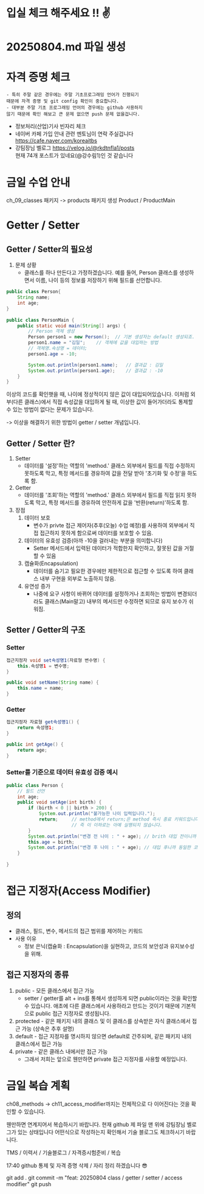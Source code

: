 # 입실 체크 해주세요 !! ✌️
# 20250804.md 파일 생성
# 자격 증명 체크
    - 특히 주말 같은 경우에는 주말 기초프로그래밍 언어가 진행되기
    때문에 자격 증명 및 git config 확인이 중요합니다.
    - 대부분 주말 기초 프로그래밍 언어의 경우에는 github 사용하지
    않기 때문에 확인 해보고 큰 문제 없으면 push 문제 없을겁니다.
- 정보처리(산업)기사 빈자리 체크
- 네이버 카페 가입 안내 관련 멘토님이 연락 주실겁니다
  https://cafe.naver.com/koreaitbs
- 강팀장님 벨로그
  https://velog.io/@rkdtnfla1/posts     
  현재 74개 포스트가 있네요(@강수림1)인 것 같습니다

# 금일 수업 안내
ch_09_classes 패키지 -> products 패키지 생성
Product / ProductMain

# Getter / Setter
## Getter / Setter의 필요성
1. 문제 상황
    - 클래스를 하나 만든다고 가정하겠습니다. 예를 들어, Person 클래스를 생성하면서
      이름, 나이 등의 정보를 저장하기 위해 필드를 선언합니다.
```java
public class Person{
    String name;
    int age; 
}     
    
public class PersonMain {
    public static void main(String[] args) {
        // Person 객체 생성
        Person person1 = new Person();  // 기본 생성자는 default 생성되죠.
        person1.name = "김일";    // 객체에 값을 대입하는 방법
        // 객체명.속성명 = 데이터;
        person1.age = -10;

        System.out.println(person1.name);   // 결과값 : 김일
        System.out.println(person1.age);    // 결과값 : -10
    }
}
```
이상의 코드를 확인햇을 때, 나이에 정상적이지 않은 값이 대입되어있습니다. 이처럼
외부(다른 클래스)에서 직접 속성값을 대입하게 될 때, 이상한 값이 들어가더라도
통제할 수 있는 방법이 없다는 문제가 있습니다.

-> 이상을 해결하기 위한 방법이 getter / setter 개념입니다.

## Getter / Setter 란?
1. Setter
    - 데이터를 '설정'하는 역할의 'method.' 클래스 외부에서 필드를 직접 수정하지
      못하도록 막고, 특정 메서드를 경유하여 값을 전달 받아 '초기화 및 수정'을
      하도록 함.
2. Getter
    - 데이터를 '조회'하는 역할의 'method.' 클래스 외부에서 필드를 직접 읽지
      못하도록 막고, 특정 메서드를 경유하여 안전하게 값을 '반환(return)'하도록 함.
3. 장점
    1. 데이터 보호
        - 변수가 privte 접근 제어자(추후(오늘) 수업 예정)를 사용하여 외부에서
          직접 접근하지 못하게 함으로써 데이터를 보호할 수 있음.
    2. 데이터의 유효성 검증(아까 -10을 걸러내는 부분을 의미합니다)
        - Setter 메서드에서 입력된 데이터가 적합한지 확인하고, 잘못된 값을 거절할 수 있음
    3. 캡슐화(Encapsulation)
        - 데이터를 숨기고 필요한 경우에만 제한적으로 접근할 수 있도록 하여 클래스 내부 구현을
          외부로 노출하지 않음.
    4. 유연성 증가
        - 나중에 요구 사항이 바뀌어 데이터를 설정하거나 조회하는 방법이 변경되더라도
          클래스(Main말고) 내부의 메서드만 수정하면 되므로 유지 보수가 쉬워짐.
## Setter / Getter의 구조
### Setter
```java
접근지정자 void set속성명1(자료형 변수명) {
    this.속성명1 = 변수명;
}

public void setName(String name) {
    this.name = name;
}
```
### Getter
```java
접근지정자 자료형 get속성명1() {
    return 속성명1;
}

public int getAge() {
    return age;
}
```
### Setter를 기준으로 데이터 유효성 검증 예시
```java
public class Person {
    // 필드 선언
    int age;
    public void setAge(int birth) {
        if (birth < 0 || birth > 200) {
            System.out.println("불가능한 나이 입력입니다.");
            return;     // method에서 return;은 method 즉시 종료 키워드입니다.
                        // 즉 이 이하로는 아예 실행되지 않습니다.
        } 
        System.out.println("변경 전 나이 : " + age); // brith 대입 전이니까
        this.age = birth;
        System.out.println("변경 후 나이 : " + age); // 대입 후니까 동일한 코드라도 다른 결과값
    }
    
}
```

# 접근 지정자(Access Modifier)
## 정의
- 클래스, 필드, 변수, 메서드의 접근 범위를 제어하는 키워드
- 사용 이유
    - 정보 은닉(캡슐화 : Encapsulation)을 실현하고, 코드의 보안성과 유지보수성을 위해.
## 접근 지정자의 종류
1. public - 모든 클래스에서 접근 가능
    - setter / getter를 alt + ins를 통해서 생성하게 되면 public이라는 것을 확인할 수
      있습니다. 애초에 다른 클래스에서 사용하라고 만드는 것이기 때문에 기본적으로
      public 접근 지정자로 생성됩니다.
2. protected - 같은 패키지 내의 클래스 및 이 클래스를 상속받은 자식 클래스에서 접근 가능
   (상속은 추후 설명)
3. default - 접근 지정자를 명시하지 않으면 default로 간주되며, 같은 패키지 내의 클래스에서
   접근 가능
4. private - 같은 클래스 내에서만 접근 가능
    - 그래서 저희는 앞으로 웬만하면 private 접근 지정자를 사용할 예정입니다.



# 금일 복습 계획
ch08_methods -> ch11_access_modifier까지는 전체적으로 다 이어진다는 것을
확인할 수 있습니다.

웬만하면 연계지어서 복습하시기 바랍니다.
현재 github 제 파일 맨 위에 강팀장님 벨로그가 있는 상태입니다
어떤식으로 작성하는지 확인해서 기술 블로그도 체크하시기 바랍니다.

TMS / 이력서 / 기술블로그 / 자격증시험준비 / 복습

17:40 github 통제 및 자격 증명 삭제 / 자리 정리 하겠습니다 😎

git add .
git commit -m "feat: 20250804 class / getter / setter / access modifier"
git push